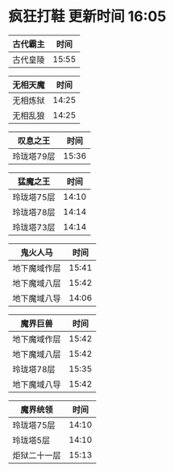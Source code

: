 # 疯狂打鞋 更新时间 16:05

| 古代霸主   | 时间    |
|--------|-------|
| 古代皇陵 | 15:55 |

| 无相天魔   | 时间    |
|--------|-------|
| 无相炼狱 | 14:25 |
| 无相乱狼 | 14:25 |

| 叹息之王   | 时间    |
|--------|-------|
| 玲珑塔79层 | 15:36 |

| 猛魔之王   | 时间    |
|--------|-------|
| 玲珑塔75层 | 14:10 |
| 玲珑塔78层 | 14:14 |
| 玲珑塔73层 | 14:14 |

| 鬼火人马   | 时间    |
|--------|-------|
| 地下魔域作层 | 15:41 |
| 地下魔域八层 | 15:42 |
| 地下魔域八导 | 14:06 |

| 魔界巨兽   | 时间    |
|--------|-------|
| 地下魔域作层 | 15:42 |
| 地下魔域八层 | 15:42 |
| 玲珑塔78层 | 15:35 |
| 地下魔域八导 | 15:42 |

| 魔界统领   | 时间    |
|--------|-------|
| 玲珑塔75层 | 14:10 |
| 玲珑塔5层 | 14:10 |
| 炬狱二十一层 | 15:13 |